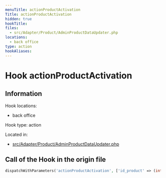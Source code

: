 ```yaml
---
menuTitle: actionProductActivation
Title: actionProductActivation
hidden: true
hookTitle: 
files:
  - src/Adapter/Product/AdminProductDataUpdater.php
locations:
  - back office
type: action
hookAliases:
---
```


# Hook actionProductActivation

## Information

Hook locations: 
  - back office

Hook type: action

Located in: 
  - [src/Adapter/Product/AdminProductDataUpdater.php](https://github.com/PrestaShop/PrestaShop/blob/8.0.x/src/Adapter/Product/AdminProductDataUpdater.php)

## Call of the Hook in the origin file

```php
dispatchWithParameters('actionProductActivation', ['id_product' => (int) $product->id, 'product' => $product, 'activated' => $activate])
```